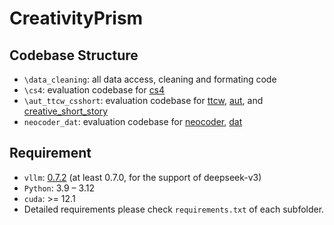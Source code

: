 # CreativityPrism
## Codebase Structure 
- `\data_cleaning`: all data access, cleaning and formating code
- `\cs4`: evaluation codebase for [cs4](https://arxiv.org/pdf/2410.04197) 
- `\aut_ttcw_csshort`: evaluation codebase for [ttcw](https://arxiv.org/abs/2309.14556), [aut](https://kar.kent.ac.uk/101551/1/Pushing_the_Limits_of_GPT_s_Creativity_for_Alternative_Uses_and_Torrence_Tests.pdf), and [creative_short_story](https://arxiv.org/pdf/2411.02316)
- `neocoder_dat`: evaluation codebase for [neocoder](https://arxiv.org/pdf/2407.09007), [dat](https://openreview.net/forum?id=BpibUh0aB3)

## Requirement
- `vllm`: [0.7.2](https://docs.vllm.ai/en/v0.7.2/getting_started/installation/index.html) (at least 0.7.0, for the support of deepseek-v3)
- `Python`: 3.9 – 3.12
- `cuda`: >= 12.1
- Detailed requirements please check `requirements.txt` of each subfolder.